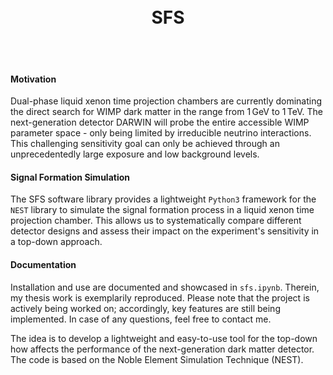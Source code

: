 
<br>
<br>


<h1><center> SFS </center></h1>


<br>
<br>



#### Motivation
Dual-phase liquid xenon time projection chambers are currently dominating the direct search for WIMP dark matter in the range from $1\,\mathrm{GeV}$ to $1\,\mathrm{TeV}$.
The next-generation detector DARWIN will probe the entire accessible WIMP parameter space - only being limited by irreducible neutrino interactions.
This challenging sensitivity goal can only be achieved through an unprecedentedly large exposure and low background levels.


#### Signal Formation Simulation
The SFS software library provides a lightweight ``Python3`` framework for the ``NEST`` library to simulate the signal formation process in a liquid xenon time projection chamber.
This allows us to systematically compare different detector designs and assess their impact on the experiment's sensitivity in a top-down approach.


#### Documentation
Installation and use are documented and showcased in ``sfs.ipynb``.
Therein, my thesis work is exemplarily reproduced.
Please note that the project is actively being worked on; accordingly, key features are still being implemented.
In case of any questions, feel free to contact me.


The idea is to develop a lightweight and easy-to-use tool for the top-down how affects the performance of the next-generation dark matter detector.
The code is based on the Noble Element Simulation Technique (NEST).


<br>
<br>


